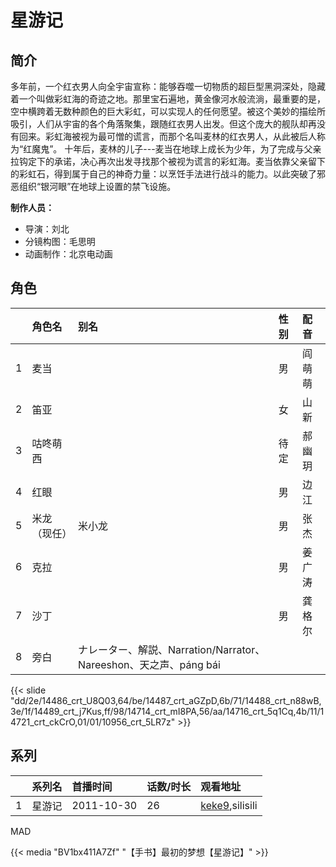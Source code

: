 # 星游记


## 简介

多年前，一个红衣男人向全宇宙宣称：能够吞噬一切物质的超巨型黑洞深处，隐藏着一个叫做彩虹海的奇迹之地。那里宝石遍地，黄金像河水般流淌，最重要的是，空中横跨着无数种颜色的巨大彩虹，可以实现人的任何愿望。被这个美妙的描绘所吸引，人们从宇宙的各个角落聚集，跟随红衣男人出发。但这个庞大的舰队却再没有回来。彩虹海被视为最可憎的谎言，而那个名叫麦林的红衣男人，从此被后人称为“红魔鬼”。
十年后，麦林的儿子---麦当在地球上成长为少年，为了完成与父亲拉钩定下的承诺，决心再次出发寻找那个被视为谎言的彩虹海。麦当依靠父亲留下的彩虹石，得到属于自己的神奇力量：以烹饪手法进行战斗的能力。以此突破了邪恶组织“银河眼”在地球上设置的禁飞设施。

**制作人员：**
- 导演：刘北
- 分镜构图：毛思明
- 动画制作：北京电动画

## 角色

|     |   角色名   |   别名  | 性别 |  配音  |
|:--- |:------  |:----      |:---  |:--   |
| 1 | 麦当 |  | 男 | 阎萌萌 |
| 2 | 笛亚 |  | 女 | 山新 |
| 3 | 咕咚萌西 |  | 待定 | 郝幽玥 |
| 4 | 红眼 |  | 男 | 边江 |
| 5 | 米龙（现任） | 米小龙 | 男 | 张杰 |
| 6 | 克拉 |  | 男 | 姜广涛 |
| 7 | 沙丁 |  | 男 | 龚格尔 |
| 8 | 旁白 | ナレーター、解説、Narration/Narrator、Nareeshon、天之声、páng bái |  |  |

{{< slide "dd/2e/14486_crt_U8Q03,64/be/14487_crt_aGZpD,6b/71/14488_crt_n88wB,3e/1f/14489_crt_j7Kus,ff/98/14714_crt_mI8PA,56/aa/14716_crt_5q1Cq,4b/11/14721_crt_ckCrO,01/01/10956_crt_5LR7z" >}}

## 系列

|     |   系列名   |   首播时间  | 话数/时长  | 观看地址 |
|:---  |:------    |:----      |:---       |:---  |
| 1 | 星游记 | 2011-10-30 | 26 | [keke9](https://www.keke9.app/search?k=星游记),silisili  |


MAD

{{< media  "BV1bx411A7Zf"
"【手书】最初的梦想【星游记】"  >}}

